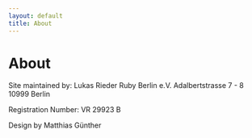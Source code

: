 ```yaml
---
layout: default
title: About
---
```


# About

Site maintained by:
Lukas Rieder
Ruby Berlin e.V.
Adalbertstrasse 7 - 8
10999 Berlin

Registration Number: VR 29923 B

Design by Matthias Günther


